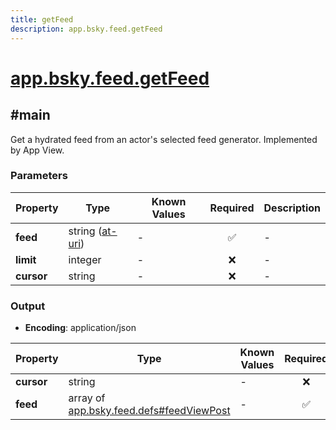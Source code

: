 ```yaml
---
title: getFeed
description: app.bsky.feed.getFeed
---
```


# [app.bsky.feed.getFeed](https://github.com/myConsciousness/atproto.dart/blob/main/lexicons/app/bsky/feed/getFeed.json)

## #main

Get a hydrated feed from an actor's selected feed generator. Implemented by App View.

### Parameters

| Property | Type | Known Values | Required | Description |
| --- | --- | --- | :---: | --- |
| **feed** | string ([at-uri](https://atproto.com/specs/at-uri-scheme)) | - | ✅ | - |
| **limit** | integer | - | ❌ | - |
| **cursor** | string | - | ❌ | - |

### Output

- **Encoding**: application/json

| Property | Type | Known Values | Required | Description |
| --- | --- | --- | :---: | --- |
| **cursor** | string | - | ❌ | - |
| **feed** | array of [app.bsky.feed.defs#feedViewPost](../../../../lexicons/app/bsky/feed/defs.md#feedviewpost) | - | ✅ | - |
